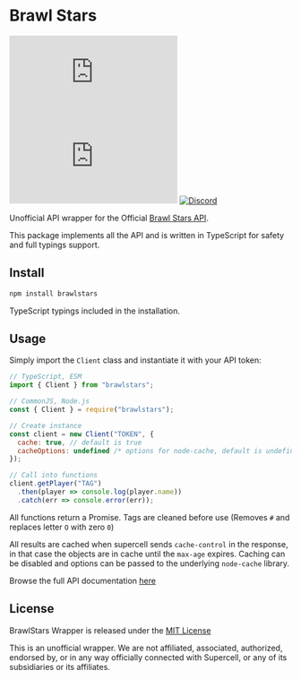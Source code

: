 # Brawl Stars

![GitHub repo size](https://img.shields.io/github/repo-size/ravener/brawlstars.js)
![GitHub](https://img.shields.io/github/license/ravener/brawlstars.js)
[![Discord](https://discordapp.com/api/guilds/397479560876261377/embed.png)](https://discord.gg/mDkMbEh)

Unofficial API wrapper for the Official [Brawl Stars API](https://developer.brawlstars.com).

This package implements all the API and is written in TypeScript for safety and full typings support.

## Install

```sh
npm install brawlstars
```

TypeScript typings included in the installation.

## Usage

Simply import the `Client` class and instantiate it with your API token:

```js
// TypeScript, ESM
import { Client } from "brawlstars";

// CommonJS, Node.js
const { Client } = require("brawlstars");

// Create instance
const client = new Client("TOKEN", { 
  cache: true, // default is true
  cacheOptions: undefined /* options for node-cache, default is undefined. */
});

// Call into functions
client.getPlayer("TAG")
  .then(player => console.log(player.name))
  .catch(err => console.error(err));
```

All functions return a Promise. Tags are cleaned before use (Removes `#` and replaces letter `O` with zero `0`)

All results are cached when supercell sends `cache-control` in the response, in that case the objects are in cache until the `max-age` expires. Caching can be disabled and options can be passed to the underlying `node-cache` library.

Browse the full API documentation [here](https://ravener.github.io/brawlstars.js)

## License

BrawlStars Wrapper is released under the [MIT License](LICENSE)

This is an unofficial wrapper. We are not affiliated, associated, authorized, endorsed by, or in any way officially connected with Supercell, or any of its subsidiaries or its affiliates.

